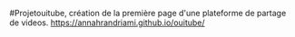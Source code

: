 #Projetouitube, création de la première page d'une plateforme de partage de videos.
https://annahrandriami.github.io/ouitube/
